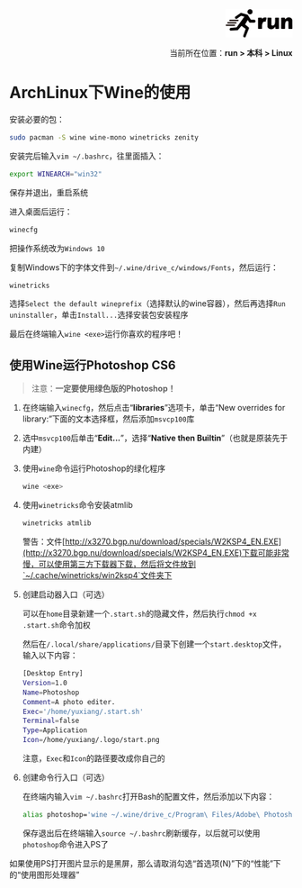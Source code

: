 <div align="right"><a href="https://github.com/YuXiang187/run"><img src="./assets/run_logo.svg" alt="SVG Image" height="50"></a></div>
<p align="right">当前所在位置：<strong>run > 本科 > Linux</strong></p>

# ArchLinux下Wine的使用

安装必要的包：

```bash
sudo pacman -S wine wine-mono winetricks zenity
```

安装完后输入`vim ~/.bashrc`，往里面插入：

```bash
export WINEARCH="win32"
```

保存并退出，重启系统

进入桌面后运行：

```bash
winecfg
```

把操作系统改为`Windows 10`

复制Windows下的字体文件到`~/.wine/drive_c/windows/Fonts`，然后运行：

```bash
winetricks
```

选择`Select the default wineprefix`（选择默认的wine容器），然后再选择`Run uninstaller`，单击`Install...`选择安装包安装程序

最后在终端输入`wine <exe>`运行你喜欢的程序吧！

## 使用Wine运行Photoshop CS6

> 注意：**一定要使用绿色版的Photoshop！**

1. 在终端输入`winecfg`，然后点击“**libraries**”选项卡，单击“New overrides for library:”下面的文本选择框，然后添加`msvcp100`库

2. 选中`msvcp100`后单击“**Edit...**”，选择“**Native then Builtin**”（也就是原装先于内建）

3. 使用`wine`命令运行Photoshop的绿化程序

   ```bash
   wine <exe>
   ```

4. 使用`winetricks`命令安装atmlib

   ```bash
   winetricks atmlib
   ```

   警告：文件[http://x3270.bgp.nu/download/specials/W2KSP4_EN.EXE](http://x3270.bgp.nu/download/specials/W2KSP4_EN.EXE)下载可能非常慢，可以使用第三方下载器下载，然后将文件放到`~/.cache/winetricks/win2ksp4`文件夹下

5. 创建启动器入口（可选）

   可以在`home`目录新建一个`.start.sh`的隐藏文件，然后执行`chmod +x .start.sh`命令加权

   然后在`/.local/share/applications/`目录下创建一个`start.desktop`文件，输入以下内容：

   ```bash
   [Desktop Entry]
   Version=1.0
   Name=Photoshop
   Comment=A photo editer.
   Exec='/home/yuxiang/.start.sh'
   Terminal=false
   Type=Application
   Icon=/home/yuxiang/.logo/start.png
   ```

   注意，`Exec`和`Icon`的路径要改成你自己的
   
6. 创建命令行入口（可选）

   在终端内输入`vim ~/.bashrc`打开Bash的配置文件，然后添加以下内容：

   ```bash
   alias photoshop='wine ~/.wine/drive_c/Program\ Files/Adobe\ Photoshop\ CS6/Adobe\ Photoshop\ CS6/Photoshop.exe'
   ```

   保存退出后在终端输入`source ~/.bashrc`刷新缓存，以后就可以使用`photoshop`命令进入PS了

如果使用PS打开图片显示的是黑屏，那么请取消勾选“首选项(N)”下的“性能”下的“使用图形处理器”